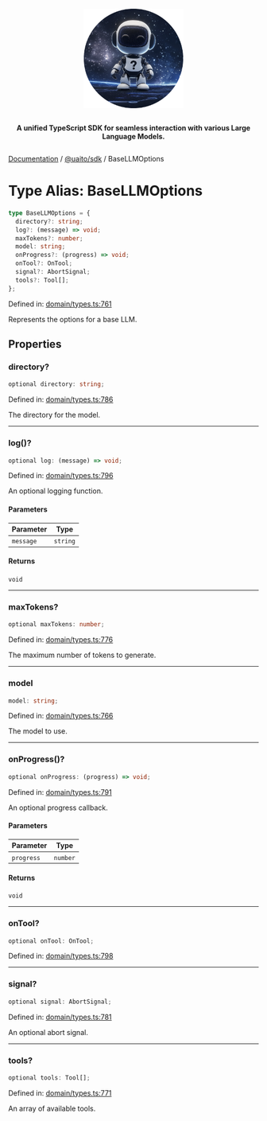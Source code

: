 <div style="display:flex; flex-direction:column; align-items:center;">
<p align="center">
  <img src="../UAITO.png" alt="UAITO Logo" width="200"/>
</p>

<p align="center">
  <strong>A unified TypeScript SDK for seamless interaction with various Large Language Models.</strong>
</p>
</div>

[Documentation](README.md) / [@uaito/sdk](@uaito.sdk.md) / BaseLLMOptions

# Type Alias: BaseLLMOptions

```ts
type BaseLLMOptions = {
  directory?: string;
  log?: (message) => void;
  maxTokens?: number;
  model: string;
  onProgress?: (progress) => void;
  onTool?: OnTool;
  signal?: AbortSignal;
  tools?: Tool[];
};
```

Defined in: [domain/types.ts:761](https://github.com/elribonazo/uaito/blob/72573bbc3726a270f775ca1678ea7e537c70665d/packages/sdk/src/domain/types.ts#L761)

Represents the options for a base LLM.

## Properties

### directory?

```ts
optional directory: string;
```

Defined in: [domain/types.ts:786](https://github.com/elribonazo/uaito/blob/72573bbc3726a270f775ca1678ea7e537c70665d/packages/sdk/src/domain/types.ts#L786)

The directory for the model.

***

### log()?

```ts
optional log: (message) => void;
```

Defined in: [domain/types.ts:796](https://github.com/elribonazo/uaito/blob/72573bbc3726a270f775ca1678ea7e537c70665d/packages/sdk/src/domain/types.ts#L796)

An optional logging function.

#### Parameters

| Parameter | Type |
| ------ | ------ |
| `message` | `string` |

#### Returns

`void`

***

### maxTokens?

```ts
optional maxTokens: number;
```

Defined in: [domain/types.ts:776](https://github.com/elribonazo/uaito/blob/72573bbc3726a270f775ca1678ea7e537c70665d/packages/sdk/src/domain/types.ts#L776)

The maximum number of tokens to generate.

***

### model

```ts
model: string;
```

Defined in: [domain/types.ts:766](https://github.com/elribonazo/uaito/blob/72573bbc3726a270f775ca1678ea7e537c70665d/packages/sdk/src/domain/types.ts#L766)

The model to use.

***

### onProgress()?

```ts
optional onProgress: (progress) => void;
```

Defined in: [domain/types.ts:791](https://github.com/elribonazo/uaito/blob/72573bbc3726a270f775ca1678ea7e537c70665d/packages/sdk/src/domain/types.ts#L791)

An optional progress callback.

#### Parameters

| Parameter | Type |
| ------ | ------ |
| `progress` | `number` |

#### Returns

`void`

***

### onTool?

```ts
optional onTool: OnTool;
```

Defined in: [domain/types.ts:798](https://github.com/elribonazo/uaito/blob/72573bbc3726a270f775ca1678ea7e537c70665d/packages/sdk/src/domain/types.ts#L798)

***

### signal?

```ts
optional signal: AbortSignal;
```

Defined in: [domain/types.ts:781](https://github.com/elribonazo/uaito/blob/72573bbc3726a270f775ca1678ea7e537c70665d/packages/sdk/src/domain/types.ts#L781)

An optional abort signal.

***

### tools?

```ts
optional tools: Tool[];
```

Defined in: [domain/types.ts:771](https://github.com/elribonazo/uaito/blob/72573bbc3726a270f775ca1678ea7e537c70665d/packages/sdk/src/domain/types.ts#L771)

An array of available tools.
